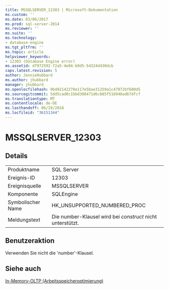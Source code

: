 ```yaml
---
title: MSSQLSERVER_12303 | Microsoft-Dokumentation
ms.custom: ''
ms.date: 03/06/2017
ms.prod: sql-server-2014
ms.reviewer: ''
ms.suite: ''
ms.technology:
- database-engine
ms.tgt_pltfrm: ''
ms.topic: article
helpviewer_keywords:
- 12303 (Database Engine error)
ms.assetid: d7972592-72a5-4e84-b9d5-54324d430dcb
caps.latest.revision: 5
author: JennieHubbard
ms.author: jhubbard
manager: jhubbard
ms.openlocfilehash: 9b492142270e117e5bae31259a1c47072bf680d5
ms.sourcegitcommit: 5dd5cad0c1bbd308471d6c885f516948ad67dfcf
ms.translationtype: MT
ms.contentlocale: de-DE
ms.lasthandoff: 06/19/2018
ms.locfileid: "36151344"
---
```

# <a name="mssqlserver12303"></a>MSSQLSERVER_12303
    
## <a name="details"></a>Details  
  
|||  
|-|-|  
|Produktname|SQL Server|  
|Ereignis-ID|12303|  
|Ereignisquelle|MSSQLSERVER|  
|Komponente|SQLEngine|  
|Symbolischer Name|HK_UNSUPPORTED_NUMBERED_PROC|  
|Meldungstext|Die number-Klausel wird bei *construct* nicht unterstützt.|  
  
## <a name="user-action"></a>Benutzeraktion  
 Verwenden Sie nicht die 'number'-Klausel.  
  
## <a name="see-also"></a>Siehe auch  
 [In-Memory-OLTP &#40;Arbeitsspeicheroptimierung&#41;](../in-memory-oltp/in-memory-oltp-in-memory-optimization.md)  
  
  
